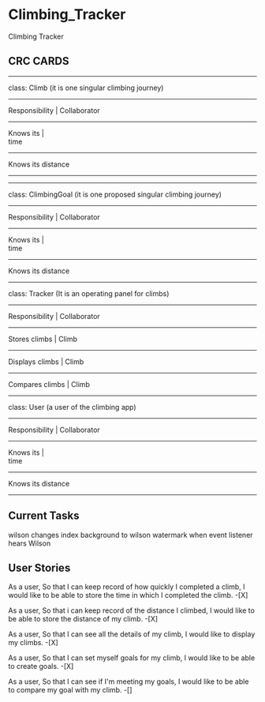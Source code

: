 # Climbing_Tracker

Climbing Tracker 



## CRC CARDS
___________________________________________________

class: Climb (it is one singular climbing journey)
_____________________________________
Responsibility   |  Collaborator 
___________________________________________________
Knows its        |  
time
___________________________________________________
Knows its
distance
___________________________________________________

___________________________________________________

class: ClimbingGoal (it is one proposed singular climbing journey)
_____________________________________
Responsibility   |  Collaborator 
___________________________________________________
Knows its        |  
time
___________________________________________________
Knows its
distance
___________________________________________________



class: Tracker (It is an operating panel for climbs)
_____________________________________
Responsibility   |  Collaborator 
___________________________________________________
Stores climbs    |  Climb
___________________________________________________
Displays climbs  |  Climb
___________________________________________________
Compares climbs  |  Climb
___________________________________________________



class: User (a user of the climbing app)
_____________________________________
Responsibility   |  Collaborator 
___________________________________________________
Knows its        |  
time
___________________________________________________
Knows its
distance
___________________________________________________

## Current Tasks
wilson changes index background to wilson watermark when event listener hears Wilson



## User Stories

As a user,
So that I can keep record of how quickly I completed a climb,
I would like to be able to store the time in which I completed the climb.
-[X]

As a user,
So that i can keep record of the distance I climbed,
I would like to be able to store the distance of my climb.
-[X]

As a user,
So that I can see all the details of my climb,
I would like to display my climbs.
-[X]

As a user,
So that I can set myself goals for my climb,
I would like to be able to create goals.
-[X]

As a user,
So that I can see if I'm meeting my goals,
I would like to be able to compare my goal with my climb.
-[]
